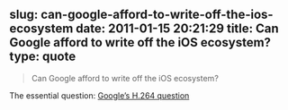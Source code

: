 slug: can-google-afford-to-write-off-the-ios-ecosystem
date: 2011-01-15 20:21:29
title: Can Google afford to write off the iOS ecosystem?
type: quote
---

> Can Google afford to write off the iOS ecosystem?

The essential question: [Google’s H.264 question](http://counternotions.com/2011/01/14/h264/)
